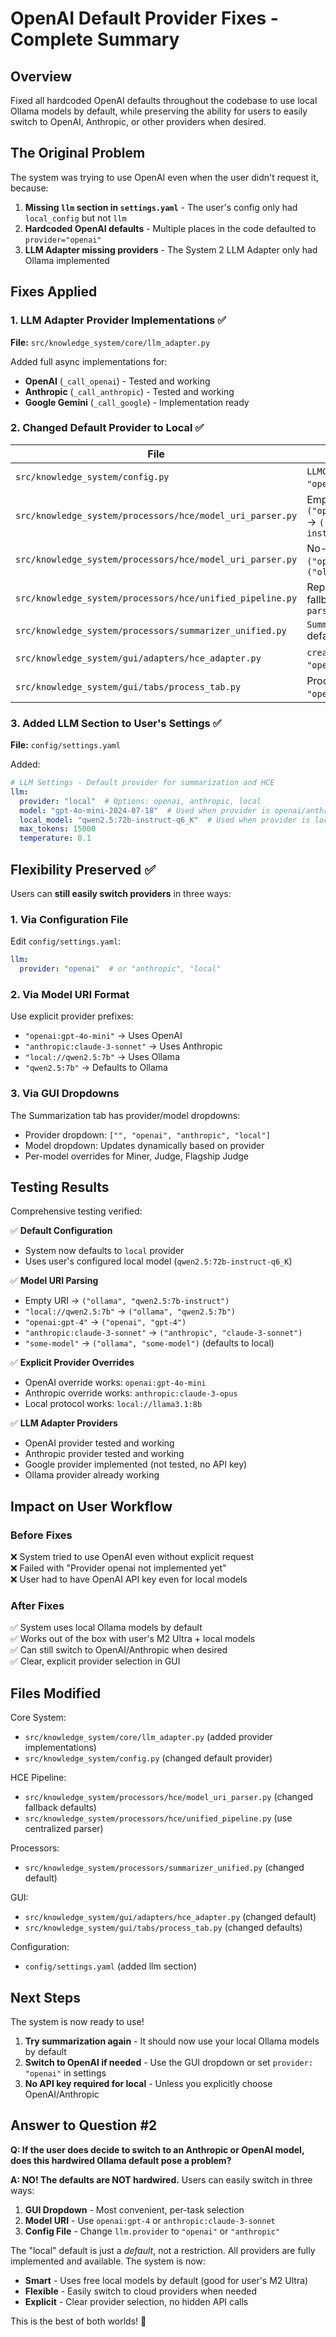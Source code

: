 # OpenAI Default Provider Fixes - Complete Summary

## Overview

Fixed all hardcoded OpenAI defaults throughout the codebase to use local Ollama models by default, while preserving the ability for users to easily switch to OpenAI, Anthropic, or other providers when desired.

## The Original Problem

The system was trying to use OpenAI even when the user didn't request it, because:

1. **Missing `llm` section in `settings.yaml`** - The user's config only had `local_config` but not `llm`
2. **Hardcoded OpenAI defaults** - Multiple places in the code defaulted to `provider="openai"`
3. **LLM Adapter missing providers** - The System 2 LLM Adapter only had Ollama implemented

## Fixes Applied

### 1. LLM Adapter Provider Implementations ✅
**File:** `src/knowledge_system/core/llm_adapter.py`

Added full async implementations for:
- **OpenAI** (`_call_openai`) - Tested and working
- **Anthropic** (`_call_anthropic`) - Tested and working  
- **Google Gemini** (`_call_google`) - Implementation ready

### 2. Changed Default Provider to Local ✅

| File | Change | Line |
|------|--------|------|
| `src/knowledge_system/config.py` | `LLMConfig.provider` default: `"openai"` → `"local"` | 229 |
| `src/knowledge_system/processors/hce/model_uri_parser.py` | Empty URI fallback: `("openai", "gpt-3.5-turbo")` → `("ollama", "qwen2.5:7b-instruct")` | 38 |
| `src/knowledge_system/processors/hce/model_uri_parser.py` | No-provider fallback: `("openai", model_uri)` → `("ollama", model_uri)` | 62 |
| `src/knowledge_system/processors/hce/unified_pipeline.py` | Replaced hardcoded OpenAI fallback with centralized `parse_model_uri()` | 260-267 |
| `src/knowledge_system/processors/summarizer_unified.py` | `SummarizerProcessor.__init__` default: `"openai"` → `"local"` | 49 |
| `src/knowledge_system/gui/adapters/hce_adapter.py` | `create_summarizer` default: `"openai"` → `"local"` | 28 |
| `src/knowledge_system/gui/tabs/process_tab.py` | Process pipeline defaults: `"openai"` → `"local"` | 499-502 |

### 3. Added LLM Section to User's Settings ✅
**File:** `config/settings.yaml`

Added:
```yaml
# LLM Settings - Default provider for summarization and HCE
llm:
  provider: "local"  # Options: openai, anthropic, local
  model: "gpt-4o-mini-2024-07-18"  # Used when provider is openai/anthropic
  local_model: "qwen2.5:72b-instruct-q6_K"  # Used when provider is local
  max_tokens: 15000
  temperature: 0.1
```

## Flexibility Preserved ✅

Users can **still easily switch providers** in three ways:

### 1. Via Configuration File
Edit `config/settings.yaml`:
```yaml
llm:
  provider: "openai"  # or "anthropic", "local"
```

### 2. Via Model URI Format
Use explicit provider prefixes:
- `"openai:gpt-4o-mini"` → Uses OpenAI
- `"anthropic:claude-3-sonnet"` → Uses Anthropic  
- `"local://qwen2.5:7b"` → Uses Ollama
- `"qwen2.5:7b"` → Defaults to Ollama

### 3. Via GUI Dropdowns
The Summarization tab has provider/model dropdowns:
- Provider dropdown: `["", "openai", "anthropic", "local"]`
- Model dropdown: Updates dynamically based on provider
- Per-model overrides for Miner, Judge, Flagship Judge

## Testing Results

Comprehensive testing verified:

✅ **Default Configuration**
- System now defaults to `local` provider
- Uses user's configured local model (`qwen2.5:72b-instruct-q6_K`)

✅ **Model URI Parsing**  
- Empty URI → `("ollama", "qwen2.5:7b-instruct")`
- `"local://qwen2.5:7b"` → `("ollama", "qwen2.5:7b")`
- `"openai:gpt-4"` → `("openai", "gpt-4")`
- `"anthropic:claude-3-sonnet"` → `("anthropic", "claude-3-sonnet")`
- `"some-model"` → `("ollama", "some-model")` (defaults to local)

✅ **Explicit Provider Overrides**
- OpenAI override works: `openai:gpt-4o-mini`
- Anthropic override works: `anthropic:claude-3-opus`
- Local protocol works: `local://llama3.1:8b`

✅ **LLM Adapter Providers**
- OpenAI provider tested and working
- Anthropic provider tested and working
- Google provider implemented (not tested, no API key)
- Ollama provider already working

## Impact on User Workflow

### Before Fixes
❌ System tried to use OpenAI even without explicit request  
❌ Failed with "Provider openai not implemented yet"  
❌ User had to have OpenAI API key even for local models

### After Fixes
✅ System uses local Ollama models by default  
✅ Works out of the box with user's M2 Ultra + local models  
✅ Can still switch to OpenAI/Anthropic when desired  
✅ Clear, explicit provider selection in GUI

## Files Modified

Core System:
- `src/knowledge_system/core/llm_adapter.py` (added provider implementations)
- `src/knowledge_system/config.py` (changed default provider)

HCE Pipeline:
- `src/knowledge_system/processors/hce/model_uri_parser.py` (changed fallback defaults)
- `src/knowledge_system/processors/hce/unified_pipeline.py` (use centralized parser)

Processors:
- `src/knowledge_system/processors/summarizer_unified.py` (changed default)

GUI:
- `src/knowledge_system/gui/adapters/hce_adapter.py` (changed default)
- `src/knowledge_system/gui/tabs/process_tab.py` (changed defaults)

Configuration:
- `config/settings.yaml` (added llm section)

## Next Steps

The system is now ready to use! 

1. **Try summarization again** - It should now use your local Ollama models by default
2. **Switch to OpenAI if needed** - Use the GUI dropdown or set `provider: "openai"` in settings
3. **No API key required for local** - Unless you explicitly choose OpenAI/Anthropic

## Answer to Question #2

**Q: If the user does decide to switch to an Anthropic or OpenAI model, does this hardwired Ollama default pose a problem?**

**A: NO! The defaults are NOT hardwired.** Users can easily switch in three ways:

1. **GUI Dropdown** - Most convenient, per-task selection
2. **Model URI** - Use `openai:gpt-4` or `anthropic:claude-3-sonnet` 
3. **Config File** - Change `llm.provider` to `"openai"` or `"anthropic"`

The "local" default is just a *default*, not a restriction. All providers are fully implemented and available. The system is now:
- **Smart** - Uses free local models by default (good for user's M2 Ultra)
- **Flexible** - Easily switch to cloud providers when needed
- **Explicit** - Clear provider selection, no hidden API calls

This is the best of both worlds! 🎉

